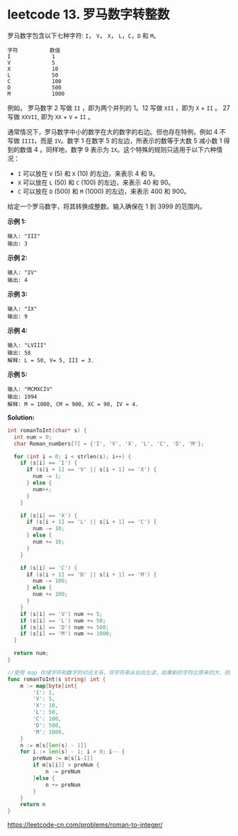 # leetcode 13. 罗马数字转整数


罗马数字包含以下七种字符: `I`， `V`， `X`， `L`，`C`，`D` 和 `M`。

```
字符          数值
I             1
V             5
X             10
L             50
C             100
D             500
M             1000
```

例如， 罗马数字 2 写做 `II` ，即为两个并列的 1。12 写做 `XII` ，即为 `X` + `II` 。 27 写做 `XXVII`, 即为 `XX` + `V` + `II` 。

通常情况下，罗马数字中小的数字在大的数字的右边。但也存在特例，例如 4 不写做 `IIII`，而是 `IV`。数字 1 在数字 5 的左边，所表示的数等于大数 5 减小数 1 得到的数值 4 。同样地，数字 9 表示为 `IX`。这个特殊的规则只适用于以下六种情况：

- `I` 可以放在 `V` (5) 和 `X` (10) 的左边，来表示 4 和 9。
- `X` 可以放在 `L` (50) 和 `C` (100) 的左边，来表示 40 和 90。 
- `C` 可以放在 `D` (500) 和 `M` (1000) 的左边，来表示 400 和 900。

给定一个罗马数字，将其转换成整数。输入确保在 1 到 3999 的范围内。

**示例 1:**

```
输入: "III"
输出: 3
```

**示例 2:**

```
输入: "IV"
输出: 4
```

**示例 3:**

```
输入: "IX"
输出: 9
```

**示例 4:**

```
输入: "LVIII"
输出: 58
解释: L = 50, V= 5, III = 3.
```

**示例 5:**

```
输入: "MCMXCIV"
输出: 1994
解释: M = 1000, CM = 900, XC = 90, IV = 4.
```

**Solution:**

```c
int romanToInt(char* s) {
  int num = 0;
  char Roman_numbers[7] = {'I', 'V', 'X', 'L', 'C', 'D', 'M'};

  for (int i = 0; i < strlen(s); i++) {
    if (s[i] == 'I') {
      if (s[i + 1] == 'V' || s[i + 1] == 'X') {
        num -= 1;
      } else {
        num++;
      }
    }

    if (s[i] == 'X') {
      if (s[i + 1] == 'L' || s[i + 1] == 'C') {
        num -= 10;
      } else {
        num += 10;
      }
    }

    if (s[i] == 'C') {
      if (s[i + 1] == 'D' || s[i + 1] == 'M') {
        num -= 100;
      } else {
        num += 100;
      }
    }
    if (s[i] == 'V') num += 5;
    if (s[i] == 'L') num += 50;
    if (s[i] == 'D') num += 500;
    if (s[i] == 'M') num += 1000;
  }

  return num;
}
```

```go
//使用 map 存储字符和数字的对应关系，将字符串从右向左读，如果新的字符比原来的大，则加上，若比原来的小则减去。
func romanToInt(s string) int {
	m := map[byte]int{
		'I': 1,
		'V': 5,
		'X': 10,
		'L': 50,
		'C': 100,
		'D': 500,
		'M': 1000,
	}
	n := m[s[len(s) - 1]]
	for i := len(s) - 1; i > 0; i-- {
		preNum := m[s[i-1]]
		if m[s[i]] > preNum {
			n -= preNum
		}else {
			n += preNum
		}
	}
	return n
}
```

https://leetcode-cn.com/problems/roman-to-integer/

